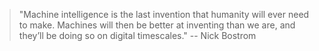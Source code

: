 > "Machine intelligence is the last invention that humanity will ever need to make. Machines will then be better at inventing than we are, and they’ll be doing so on digital timescales."
>  -- Nick Bostrom
